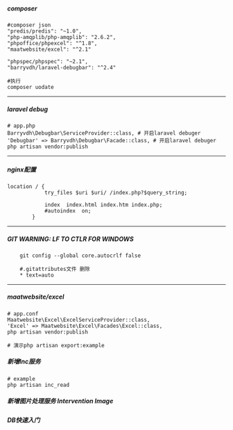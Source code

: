 ##### composer
```
#composer json
"predis/predis": "~1.0",
"php-amqplib/php-amqplib": "2.6.2",
"phpoffice/phpexcel": "^1.8",
"maatwebsite/excel": "^2.1"

"phpspec/phpspec": "~2.1",
"barryvdh/laravel-debugbar": "^2.4"

#执行
composer uodate
```
---
##### laravel debug
```
# app.php
Barryvdh\Debugbar\ServiceProvider::class, # 开启laravel debuger
'Debugbar' => Barryvdh\Debugbar\Facade::class, # 开启laravel debuger
php artisan vendor:publish
```
---
##### nginx配置
```
location / {
            try_files $uri $uri/ /index.php?$query_string;

            index  index.html index.htm index.php;
            #autoindex  on;
        }
```
---
#####  GIT WARNING:  LF TO CTLR FOR WINDOWS
```
    git config --global core.autocrlf false
    
    #.gitattributes文件 删除
    * text=auto
```
---
##### maatwebsite/excel
```
# app.conf
Maatwebsite\Excel\ExcelServiceProvider::class,
'Excel' => Maatwebsite\Excel\Facades\Excel::class,
php artisan vendor:publish

# 演示php artisan export:example
```
##### 新增Inc服务
```
# example
php artisan inc_read
```
##### 新增图片处理服务 Intervention Image
##### DB快速入门
